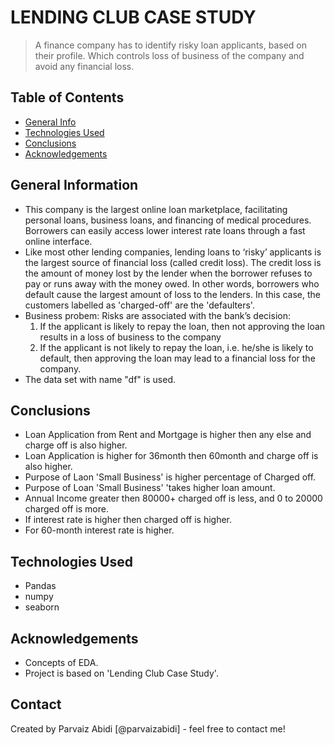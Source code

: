 # LENDING CLUB CASE STUDY
> A finance company has to identify risky loan applicants, based on their profile. 
> Which controls loss of business of the company and avoid any financial loss.


## Table of Contents
* [General Info](#general-information)
* [Technologies Used](#technologies-used)
* [Conclusions](#conclusions)
* [Acknowledgements](#acknowledgements)

<!-- You can include any other section that is pertinent to your problem -->
 
## General Information
- This company is the largest online loan marketplace, facilitating personal loans, business loans, and financing of medical procedures. Borrowers can easily access lower interest rate loans through a fast online interface. 
- Like most other lending companies, lending loans to ‘risky’ applicants is the largest source of financial loss (called credit loss). The credit loss is the amount of money lost by the lender when the borrower refuses to pay or runs away with the money owed. In other words, borrowers who default cause the largest amount of loss to the lenders. In this case, the customers labelled as 'charged-off' are the 'defaulters'.  
- Business probem: Risks are associated with the bank’s decision:
    1) If the applicant is likely to repay the loan, then not approving the loan results in a loss of business to the company
    2) If the applicant is not likely to repay the loan, i.e. he/she is likely to default, then approving the loan may lead to a financial loss for the company.
- The data set with name "df" is used.


<!-- You don't have to answer all the questions - just the ones relevant to your project. -->

## Conclusions
- Loan Application from Rent and Mortgage is higher then any else and charge off is also higher.
- Loan Application is higher for 36month then 60month and charge off is also higher.
- Purpose of Laon 'Small Business' is higher percentage of Charged off.
- Purpose of Loan 'Small Business' 'takes higher loan amount.
- Annual Income greater then 80000+ charged off is less, and 0 to 20000 charged off is more.
- If interest rate is higher then charged off is higher.
- For 60-month interest rate is higher.



<!-- You don't have to answer all the questions - just the ones relevant to your project. -->


## Technologies Used
- Pandas
- numpy
- seaborn

<!-- As the libraries versions keep on changing, it is recommended to mention the version of library used in this project -->

## Acknowledgements
- Concepts of EDA.
- Project is based on 'Lending Club Case Study'.


## Contact
Created by 
Parvaiz Abidi [@parvaizabidi] - feel free to contact me!

 
